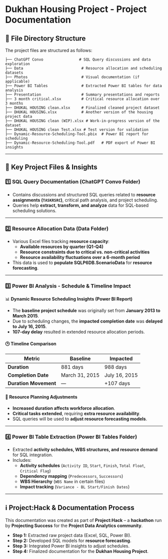 # **Dukhan Housing Project - Project Documentation**

## **📂 File Directory Structure**
The project files are structured as follows:

```
├── ChatGPT Convo                # SQL Query discussions and data exploration
├── Data                          # Resource allocation and scheduling datasets
├── Photos                        # Visual documentation (if applicable)
├── Power BI Tables               # Extracted Power BI tables for data analysis
├── Presentation                  # Summary presentations and reports
├── 3 month critical.xlsx         # Critical resource allocation over 3 months
├── DHUKAL HOUSING clean.xlsx     # Finalized cleaned project dataset
├── DHUKAL HOUSING.xlsx           # Another version of the housing project data
├── DHUKAL HOUSING clean (WIP).xlsx # Work-in-progress version of the dataset
├── DHUKAL HOUSING clean Test.xlsx # Test version for validation
├── Dynamic-Resource-Scheduling-Tool.pbix  # Power BI report for scheduling
├── Dynamic-Resource-Scheduling-Tool.pdf   # PDF export of Power BI insights
```

---

## **📜 Key Project Files & Insights**

### **1️⃣ SQL Query Documentation (ChatGPT Convo Folder)**
- Contains discussions and structured SQL queries related to **resource assignments (`TASKRSRC`)**, critical path analysis, and project scheduling.
- Queries help **extract, transform, and analyze** data for SQL-based scheduling solutions.

---

### **2️⃣ Resource Allocation Data (Data Folder)**
- Various Excel files tracking **resource capacity**:
  - **Available resources by quarter (Q1-Q4)**
  - **Resource constraints due to critical vs. non-critical activities**
  - **Resource availability fluctuations over a 6-month period**
- This data is used to **populate SQLP6DB.ScenarioData** for **resource forecasting**.

---

### **3️⃣ Power BI Analysis - Schedule & Timeline Impact**
📊 **Dynamic Resource Scheduling Insights (Power BI Report)**
- The **baseline project schedule** was originally set from **January 2013 to March 2015**.
- Due to scheduling changes, the **impacted completion date** was **delayed to July 16, 2015**.
- **107-day delay** resulted in extended resource allocation periods.

#### **🕒 Timeline Comparison**
| Metric | Baseline | Impacted |
|--------|---------|----------|
| **Duration** | 881 days | 988 days |
| **Completion Date** | March 31, 2015 | July 16, 2015 |
| **Duration Movement** | — | +107 days |

#### **🔹 Resource Planning Adjustments**
- **Increased duration affects workforce allocation**.
- **Critical tasks extended**, requiring **extra resource availability**.
- SQL queries will be used to **adjust resource forecasting models**.

---

### **4️⃣ Power BI Table Extraction (Power BI Tables Folder)**
- Extracted **activity schedules, WBS structures, and resource demand** for SQL integration.
- Includes:
  - **Activity schedules** (`Activity ID`, `Start`, `Finish`, `Total Float`, `Critical Flag`)
  - **Dependency mapping** (`Predecessors`, `Successors`)
  - **WBS Hierarchy** (`WBS Name` in certain files)
  - **Impact tracking** (`Variance - BL Start/Finish Dates`)

---

## **ℹ️ Project:Hack & Documentation Process**
This documentation was created as part of **Project:Hack** – a **hackathon** run by **Projecting Success** for the **Project Data Analytics community**.

- **Step 1:** Extracted raw project data (Excel, SQL, Power BI).
- **Step 2:** Developed SQL models for **resource forecasting**.
- **Step 3:** Integrated Power BI insights to adjust schedules.
- **Step 4:** Finalized documentation for the **Dukhan Housing Project**.

